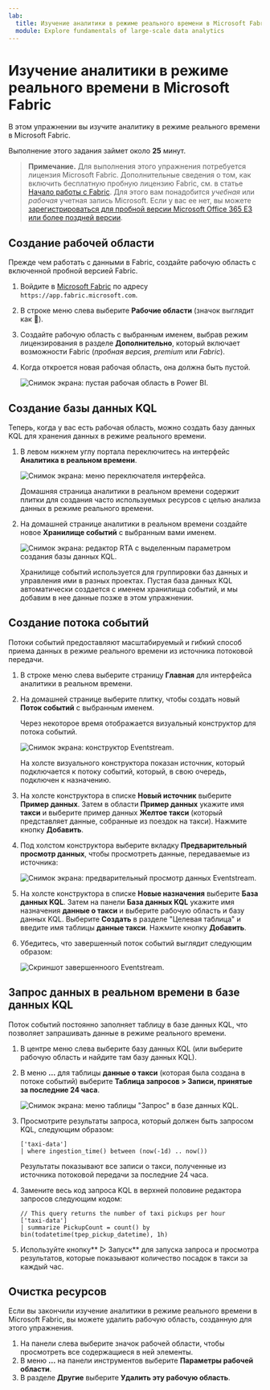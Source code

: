 ```yaml
---
lab:
  title: Изучение аналитики в режиме реального времени в Microsoft Fabric
  module: Explore fundamentals of large-scale data analytics
---
```


# Изучение аналитики в режиме реального времени в Microsoft Fabric

В этом упражнении вы изучите аналитику в режиме реального времени в Microsoft Fabric.

Выполнение этого задания займет около **25** минут.

> **Примечание.** Для выполнения этого упражнения потребуется лицензия Microsoft Fabric. Дополнительные сведения о том, как включить бесплатную пробную лицензию Fabric, см. в статье [Начало работы с Fabric](https://learn.microsoft.com/fabric/get-started/fabric-trial). Для этого вам понадобится *учебная* или *рабочая* учетная запись Microsoft. Если у вас ее нет, вы можете [зарегистрироваться для пробной версии Microsoft Office 365 E3 или более поздней версии](https://www.microsoft.com/microsoft-365/business/compare-more-office-365-for-business-plans).

## Создание рабочей области

Прежде чем работать с данными в Fabric, создайте рабочую область с включенной пробной версией Fabric.

1. Войдите в [Microsoft Fabric](https://app.fabric.microsoft.com) по адресу `https://app.fabric.microsoft.com`.
2. В строке меню слева выберите **Рабочие области** (значок выглядит как ).
3. Создайте рабочую область с выбранным именем, выбрав режим лицензирования в разделе **Дополнительно**, который включает возможности Fabric (*пробная версия*, *premium* или *Fabric*).
4. Когда откроется новая рабочая область, она должна быть пустой.

    ![Снимок экрана: пустая рабочая область в Power BI.](./images/new-workspace.png)

## Создание базы данных KQL

Теперь, когда у вас есть рабочая область, можно создать базу данных KQL для хранения данных в режиме реального времени.

1. В левом нижнем углу портала переключитесь на интерфейс **Аналитика в реальном времени**.

    ![Снимок экрана: меню переключателя интерфейса.](./images/fabric-real-time.png)

    Домашняя страница аналитики в реальном времени содержит плитки для создания часто используемых ресурсов с целью анализа данных в режиме реального времени.

2. На домашней странице аналитики в реальном времени создайте новое **Хранилище событий** с выбранным вами именем.

    ![Снимок экрана: редактор RTA с выделенным параметром создания базы данных KQL.](./images/create-kql-db.png)

    Хранилище событий используется для группировки баз данных и управления ими в разных проектах. Пустая база данных KQL автоматически создается с именем хранилища событий, и мы добавим в нее данные позже в этом упражнении.

## Создание потока событий

Потоки событий предоставляют масштабируемый и гибкий способ приема данных в режиме реального времени из источника потоковой передачи.

1. В строке меню слева выберите страницу **Главная** для интерфейса аналитики в реальном времени.
1. На домашней странице выберите плитку, чтобы создать новый **Поток событий** с выбранным именем.

    Через некоторое время отображается визуальный конструктор для потока событий.

    ![Снимок экрана: конструктор Eventstream.](./images/eventstream-designer.png)

    На холсте визуального конструктора показан источник, который подключается к потоку событий, который, в свою очередь, подключен к назначению.

1. На холсте конструктора в списке **Новый источник** выберите **Пример данных**. Затем в области **Пример данных** укажите имя **такси** и выберите пример данных **Желтое такси** (который представляет данные, собранные из поездок на такси). Нажмите кнопку **Добавить**.
1. Под холстом конструктора выберите вкладку **Предварительный просмотр данных**, чтобы просмотреть данные, передаваемые из источника:

    ![Снимок экрана: предварительный просмотр данных Eventstream.](./images/eventstream-preview.png)

1. На холсте конструктора в списке **Новые назначения** выберите **База данных KQL**. Затем на панели **База данных KQL** укажите имя назначения **данные о такси** и выберите рабочую область и базу данных KQL. Выберите **Создать** в разделе "Целевая таблица" и введите имя таблицы **данные такси**. Нажмите кнопку **Добавить**.
1. Убедитесь, что завершенный поток событий выглядит следующим образом:

    ![Скриншот завершенноого Eventstream.](./images/complete-eventstream.png)

## Запрос данных в реальном времени в базе данных KQL

Поток событий постоянно заполняет таблицу в базе данных KQL, что позволяет запрашивать данные в режиме реального времени.

1. В центре меню слева выберите базу данных KQL (или выберите рабочую область и найдите там базу данных KQL).
1. В меню **...** для таблицы **данные о такси** (которая была создана в потоке событий) выберите **Таблица запросов > Записи, принятые за последние 24 часа**.

    ![Снимок экрана: меню таблицы "Запрос" в базе данных KQL.](./images/kql-query.png)

1. Просмотрите результаты запроса, который должен быть запросом KQL, следующим образом:

    ```kql
    ['taxi-data']
    | where ingestion_time() between (now(-1d) .. now())
    ```

    Результаты показывают все записи о такси, полученные из источника потоковой передачи за последние 24 часа.

1. Замените весь код запроса KQL в верхней половине редактора запросов следующим кодом:

    ```kql
    // This query returns the number of taxi pickups per hour
    ['taxi-data']
    | summarize PickupCount = count() by bin(todatetime(tpep_pickup_datetime), 1h)
    ```

1. Используйте кнопку** ▷ Запуск** для запуска запроса и просмотра результатов, которые показывают количество посадок в такси за каждый час.

## Очистка ресурсов

Если вы закончили изучение аналитики в режиме реального времени в Microsoft Fabric, вы можете удалить рабочую область, созданную для этого упражнения.

1. На панели слева выберите значок рабочей области, чтобы просмотреть все содержащиеся в ней элементы.
2. В меню **...** на панели инструментов выберите **Параметры рабочей области**.
3. В разделе **Другие** выберите **Удалить эту рабочую область**.
